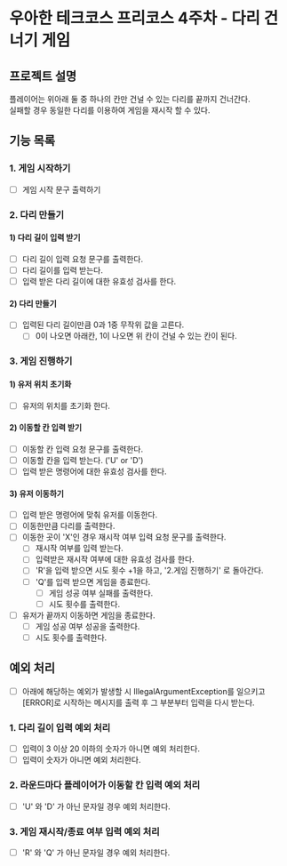 # 우아한 테크코스 프리코스 4주차 - 다리 건너기 게임
## 프로젝트 설명
플레이어는 위아래 둘 중 하나의 칸만 건널 수 있는 다리를 끝까지 건너간다.  
실패할 경우 동일한 다리를 이용하여 게임을 재시작 할 수 있다.

## 기능 목록
### 1. 게임 시작하기
- [ ] 게임 시작 문구 출력하기
### 2. 다리 만들기
#### 1) 다리 길이 입력 받기
- [ ] 다리 길이 입력 요청 문구를 출력한다.
- [ ] 다리 길이를 입력 받는다.
- [ ] 입력 받은 다리 길이에 대한 유효성 검사를 한다.
#### 2) 다리 만들기
- [ ] 입력된 다리 길이만큼 0과 1중 무작위 값을 고른다.
    - [ ] 0이 나오면 아래칸, 1이 나오면 위 칸이 건널 수 있는 칸이 된다.
### 3. 게임 진행하기
#### 1) 유저 위치 초기화
- [ ] 유저의 위치를 초기화 한다.
#### 2) 이동할 칸 입력 받기
- [ ] 이동할 칸 입력 요청 문구를 출력한다.
- [ ] 이동할 칸을 입력 받는다. ('U' or 'D')
- [ ] 입력 받은 명령어에 대한 유효성 검사를 한다.
#### 3) 유저 이동하기
- [ ] 입력 받은 명령어에 맞춰 유저를 이동한다.
- [ ] 이동한만큼 다리를 출력한다.
- [ ] 이동한 곳이 'X'인 경우 재시작 여부 입력 요청 문구를 출력한다.
    - [ ] 재시작 여부를 입력 받는다.
    - [ ] 입력받은 재시작 여부에 대한 유효성 검사를 한다.
    - [ ] 'R'을 입력 받으면 시도 횟수 +1을 하고, '2.게임 진행하기' 로 돌아간다.
    - [ ] 'Q'를 입력 받으면 게임을 종료한다.
        - [ ] 게임 성공 여부 실패를 출력한다.
        - [ ] 시도 횟수를 출력한다.
- [ ] 유저가 끝까지 이동하면 게임을 종료한다.
    - [ ] 게임 성공 여부 성공을 출력한다.
    - [ ] 시도 횟수를 출력한다.
## 예외 처리
- [ ] 아래에 해당하는 예외가 발생할 시 IllegalArgumentException를 일으키고 [ERROR]로 시작하는 메시지를 출력 후 그 부분부터 입력을 다시 받는다.
### 1. 다리 길이 입력 예외 처리
- [ ] 입력이 3 이상 20 이하의 숫자가 아니면 예외 처리한다.
- [ ] 입력이 숫자가 아니면 예외 처리한다.
### 2. 라운드마다 플레이어가 이동할 칸 입력 예외 처리
- [ ] 'U' 와 'D' 가 아닌 문자일 경우 예외 처리한다.
### 3. 게임 재시작/종료 여부 입력 예외 처리
- [ ] 'R' 와 'Q' 가 아닌 문자일 경우 예외 처리한다.